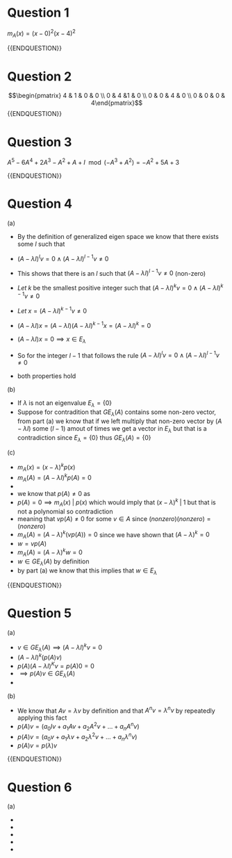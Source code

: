 # Question 1

$m_A(x) = (x-0)^2(x-4)^2$

{{ENDQUESTION}}

# Question 2

$$\begin{pmatrix} 4 & 1 & 0 & 0 \\ 0 & 4 &1 & 0  \\ 0 & 0 & 4 & 0 \\ 0 & 0 & 0 & 4\end{pmatrix}$$
{{ENDQUESTION}}

# Question 3

$A^5 -6A^4+2A^3 - A^2 + A + I \mod (-A^3 + A^2) = -A^2 +5A + 3$

{{ENDQUESTION}}

# Question 4

(a)

- By the definition of generalized eigen space we know that there exists some $l$ such that 
- $(A-\lambda I)^lv = 0 \land (A-\lambda I)^{l-1}v \neq 0$
- This shows that there is an $l$ such that $(A-\lambda I)^{l-1}v \neq 0$ (non-zero)

- $Let \; k \text{ be the smallest positive integer such that } (A-\lambda I)^kv = 0 \land (A-\lambda I)^{k-1}v \neq 0$ 
- $Let \; x = (A-\lambda I)^{k-1}v \neq 0$

- $(A-\lambda I)x = (A-\lambda I)(A-\lambda I)^{k-1}x = (A-\lambda I)^{k} = 0$
- $(A-\lambda I)x = 0 \implies x \in E_\lambda$

- So for the integer $l-1$ that follows the rule  $(A-\lambda I)^lv = 0 \land (A-\lambda I)^{l-1}v \neq 0$
- both properties hold

(b)

- If $\lambda$ is not an eigenvalue $E_\lambda = \{0\}$ 
- Suppose for contradition that $GE_\lambda(A)$ contains some non-zero vector, from part (a) we know that if we left multiply that non-zero vector by $(A-\lambda I)$ some ($l-1$) amout of times we get a vector in $E_\lambda$ but that is a contradiction since $E_\lambda = \{0\}$ thus $GE_\lambda(A) = \{0\}$

(c)

- $m_A(x) = (x-\lambda)^kp(x)$
- $m_A(A) = (A-\lambda I)^kp(A) = 0$
- 
- we know that $p(A) \neq 0$ as 
- $p(A) = 0 \implies m_A(x) \; | \; p(x)$ which would imply that $(x-\lambda)^k \;| \; 1$ but that is not a polynomial so contradiction
- meaning that $vp(A) \neq 0$ for some $v \in A$  since $(nonzero)(nonzero) = (nonzero)$
- $m_A(A) = (A-\lambda)^k(vp(A)) = 0$ since we have shown that $(A-\lambda)^k = 0$
- $w = vp(A)$
- $m_A(A) = (A - \lambda)^kw = 0$
- $w \in GE_\lambda(A)$ by definition
- by part (a) we know that this implies that $w \in E_\lambda$

{{ENDQUESTION}}

# Question 5

(a)

- $v \in GE_\lambda(A) \implies (A-\lambda I)^kv = 0$
- $(A-\lambda I)^k(p(A)v)$
- $p(A)(A-\lambda I)^Kv = p(A)0 = 0$
- $\implies p(A)v \in GE_\lambda(A)$
- 
(b)

- We know that $Av = \lambda v$ by definition and that $A^nv = \lambda^n v$ by repeatedly applying this fact
- $p(A)v = (a_0Iv + a_1Av + a_2A^2v + \dots + a_nA^nv)$
- $p(A)v = (a_0v + a_1\lambda v + a_2\lambda^2v + \dots + a_n\lambda^nv)$
- $p(A)v = p(\lambda)v$

{{ENDQUESTION}}

# Question 6

(a)

- 
- 
- 
- 
- 
